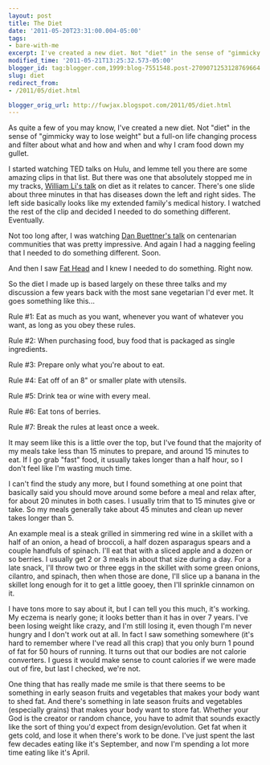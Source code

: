 ```yaml
---
layout: post
title: The Diet
date: '2011-05-20T23:31:00.004-05:00'
tags: 
- bare-with-me
excerpt: I've created a new diet. Not "diet" in the sense of "gimmicky way to lose weight" but a full-on life changing process around eating.
modified_time: '2011-05-21T13:25:32.573-05:00'
blogger_id: tag:blogger.com,1999:blog-7551548.post-2709071253128769664
slug: diet
redirect_from: 
- /2011/05/diet.html

blogger_orig_url: http://fuwjax.blogspot.com/2011/05/diet.html
---
```


As quite a few of you may know, I've created a new diet. Not "diet" in the sense of "gimmicky way to lose weight" but a full-on life changing process and filter about what and how and when and why I cram food down my gullet. 

I started watching TED talks on Hulu, and lemme tell you there are some amazing clips in that list. But there was one that absolutely stopped me in my tracks, [William Li's talk](http://www.hulu.com/watch/219298/tedtalks-william-li-can-we-eat-to-starve-cancer) on diet as it relates to cancer. There's one slide about three minutes in that has diseases down the left and right sides. The left side basically looks like my extended family's medical history. I watched the rest of the clip and decided I needed to do something different. Eventually.

Not too long after, I was watching [Dan Buettner's talk](http://www.hulu.com/watch/219290/tedtalks-dan-buettner-how-to-live-to-be-100) on centenarian communities that was pretty impressive. And again I had a nagging feeling that I needed to do something different. Soon.

And then I saw [Fat Head](http://www.hulu.com/watch/196879/fat-head) and I knew I needed to do something. Right now.

So the diet I made up is based largely on these three talks and my discussion a few years back with the most sane vegetarian I'd ever met. It goes something like this...

Rule #1: Eat as much as you want, whenever you want of whatever you want, as long as you obey these rules.

Rule #2: When purchasing food, buy food that is packaged as single ingredients. 

Rule #3: Prepare only what you're about to eat.

Rule #4: Eat off of an 8" or smaller plate with utensils.

Rule #5: Drink tea or wine with every meal.

Rule #6: Eat tons of berries.

Rule #7: Break the rules at least once a week.

It may seem like this is a little over the top, but I've found that the majority of my meals take less than 15 minutes to prepare, and around 15 minutes to eat. If I go grab "fast" food, it usually takes longer than a half hour, so I don't feel like I'm wasting much time.

I can't find the study any more, but I found something at one point that basically said you should move around some before a meal and relax after, for about 20 minutes in both cases. I usually trim that to 15 minutes give or take. So my meals generally take about 45 minutes and clean up never takes longer than 5.

An example meal is a steak grilled in simmering red wine in a skillet with a half of an onion, a head of broccoli, a half dozen asparagus spears and a couple handfuls of spinach. I'll eat that with a sliced apple and a dozen or so berries. I usually get 2 or 3 meals in about that size during a day. For a late snack, I'll throw two or three eggs in the skillet with some green onions, cilantro, and spinach, then when those are done, I'll slice up a banana in the skillet long enough for it to get a little gooey, then I'll sprinkle cinnamon on it. 

I have tons more to say about it, but I can tell you this much, it's working. My eczema is nearly gone; it looks better than it has in over 7 years. I've been losing weight like crazy, and I'm still losing it, even though I'm never hungry and I don't work out at all. In fact I saw something somewhere (it's hard to remember where I've read all this crap) that you only burn 1 pound of fat for 50 hours of running. It turns out that our bodies are not calorie converters. I guess it would make sense to count calories if we were made out of fire, but last I checked, we're not.

One thing that has really made me smile is that there seems to be something in early season fruits and vegetables that makes your body want to shed fat. And there's something in late season fruits and vegetables (especially grains) that makes your body want to store fat. Whether your God is the creator or random chance, you have to admit that sounds exactly like the sort of thing you'd expect from design/evolution.  Get fat when it gets cold, and lose it when there's work to be done. I've just spent the last few decades eating like it's September, and now I'm spending a lot more time eating like it's April.